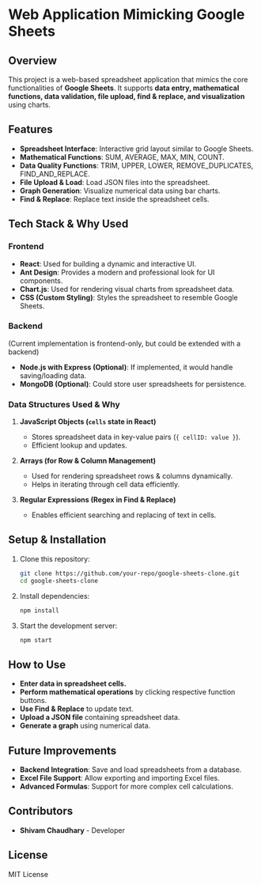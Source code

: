 # Web Application Mimicking Google Sheets

## Overview
This project is a web-based spreadsheet application that mimics the core functionalities of **Google Sheets**. It supports **data entry, mathematical functions, data validation, file upload, find & replace, and visualization** using charts.

## Features
- **Spreadsheet Interface**: Interactive grid layout similar to Google Sheets.
- **Mathematical Functions**: SUM, AVERAGE, MAX, MIN, COUNT.
- **Data Quality Functions**: TRIM, UPPER, LOWER, REMOVE_DUPLICATES, FIND_AND_REPLACE.
- **File Upload & Load**: Load JSON files into the spreadsheet.
- **Graph Generation**: Visualize numerical data using bar charts.
- **Find & Replace**: Replace text inside the spreadsheet cells.

## Tech Stack & Why Used

### **Frontend**
- **React**: Used for building a dynamic and interactive UI.
- **Ant Design**: Provides a modern and professional look for UI components.
- **Chart.js**: Used for rendering visual charts from spreadsheet data.
- **CSS (Custom Styling)**: Styles the spreadsheet to resemble Google Sheets.

### **Backend**
(Current implementation is frontend-only, but could be extended with a backend)
- **Node.js with Express (Optional)**: If implemented, it would handle saving/loading data.
- **MongoDB (Optional)**: Could store user spreadsheets for persistence.

### **Data Structures Used & Why**
1. **JavaScript Objects (`cells` state in React)**
   - Stores spreadsheet data in key-value pairs (`{ cellID: value }`).
   - Efficient lookup and updates.

2. **Arrays (for Row & Column Management)**
   - Used for rendering spreadsheet rows & columns dynamically.
   - Helps in iterating through cell data efficiently.

3. **Regular Expressions (Regex in Find & Replace)**
   - Enables efficient searching and replacing of text in cells.

## Setup & Installation
1. Clone this repository:
   ```sh
   git clone https://github.com/your-repo/google-sheets-clone.git
   cd google-sheets-clone
   ```
2. Install dependencies:
   ```sh
   npm install
   ```
3. Start the development server:
   ```sh
   npm start
   ```

## How to Use
- **Enter data in spreadsheet cells.**
- **Perform mathematical operations** by clicking respective function buttons.
- **Use Find & Replace** to update text.
- **Upload a JSON file** containing spreadsheet data.
- **Generate a graph** using numerical data.

## Future Improvements
- **Backend Integration**: Save and load spreadsheets from a database.
- **Excel File Support**: Allow exporting and importing Excel files.
- **Advanced Formulas**: Support for more complex cell calculations.

## Contributors
- **Shivam Chaudhary** - Developer

## License
MIT License


